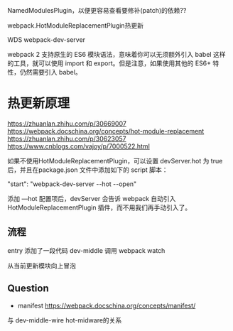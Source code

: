 NamedModulesPlugin，以便更容易查看要修补(patch)的依赖??

webpack.HotModuleReplacementPlugin热更新

WDS webpack-dev-server

webpack 2 支持原生的 ES6 模块语法，意味着你可以无须额外引入 babel 这样的工具，就可以使用 import 和 export。但是注意，如果使用其他的 ES6+ 特性，仍然需要引入 babel。



# 热更新原理
https://zhuanlan.zhihu.com/p/30669007
https://webpack.docschina.org/concepts/hot-module-replacement
https://zhuanlan.zhihu.com/p/30623057
https://www.cnblogs.com/vajoy/p/7000522.html

如果不使用HotModuleReplacementPlugin，可以设置 devServer.hot 为 true 后，并且在package.json 文件中添加如下的 script 脚本：

"start": "webpack-dev-server --hot --open"

添加 —hot 配置项后，devServer 会告诉 webpack 自动引入 HotModuleReplacementPlugin 插件，而不用我们再手动引入了。

## 流程
entry 添加了一段代码
dev-middle 调用 webpack watch
 
从当前更新模块向上冒泡

## Question
- manifest https://webpack.docschina.org/concepts/manifest/

与 dev-middle-wire hot-midware的关系
